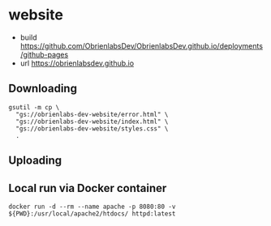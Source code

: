 # website
- build https://github.com/ObrienlabsDev/ObrienlabsDev.github.io/deployments/github-pages
- url https://obrienlabsdev.github.io

## Downloading

```
gsutil -m cp \
  "gs://obrienlabs-dev-website/error.html" \
  "gs://obrienlabs-dev-website/index.html" \
  "gs://obrienlabs-dev-website/styles.css" \
  .
```
## Uploading

## Local run via Docker container
```
docker run -d --rm --name apache -p 8080:80 -v ${PWD}:/usr/local/apache2/htdocs/ httpd:latest
```

